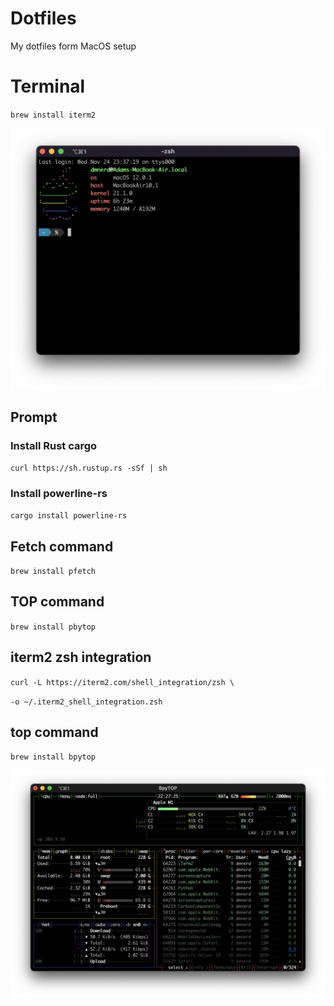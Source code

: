 # Dotfiles
My dotfiles form MacOS setup

# Terminal
`brew install iterm2`

![Terminal](https://raw.githubusercontent.com/DMNerd/Dotfiles/main/Screenshots/Term.png "My terminal")

## Prompt

### Install Rust cargo
`curl https://sh.rustup.rs -sSf | sh`

### Install powerline-rs
`cargo install powerline-rs`

## Fetch command
`brew install pfetch`

## TOP command
`brew install pbytop`

## iterm2 zsh integration
`curl -L https://iterm2.com/shell_integration/zsh \`

`-o ~/.iterm2_shell_integration.zsh`

## top command
`brew install bpytop`

![bpytop](https://raw.githubusercontent.com/DMNerd/dotfiles/main/Screenshots/bpytop.png "bpytop")
